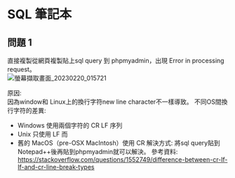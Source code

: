 # SQL 筆記本



## 問題 1
直接複製從網頁複製貼上sql query 到 phpmyadmin，出現 Error in processing request。   
![螢幕擷取畫面_20230220_015721](https://user-images.githubusercontent.com/79159894/220482236-1063cc15-941c-4144-9970-6f2fe9e15319.png)

原因:   
因為window和 Linux上的換行字符new line character不一樣導致。
不同OS間換行字符的差異:
- Windows 使用兩個字符的 CR LF 序列
- Unix 只使用 LF 而
- 舊的 MacOS（pre-OSX MacIntosh）使用 CR
解決方式:
將sql query貼到Notepad++後再貼到phpmyadmin就可以解決。
參考資料:
https://stackoverflow.com/questions/1552749/difference-between-cr-lf-lf-and-cr-line-break-types
